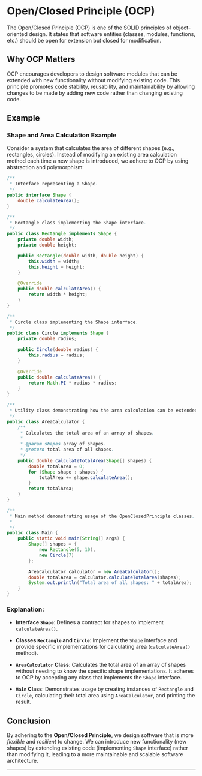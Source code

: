 # Open/Closed Principle (OCP)

The Open/Closed Principle (OCP) is one of the SOLID principles of object-oriented design. It states that software entities (classes, modules, functions, etc.) should be open for extension but closed for modification.

## Why OCP Matters

OCP encourages developers to design software modules that can be extended with new functionality without modifying existing code. This principle promotes code stability, reusability, and maintainability by allowing changes to be made by adding new code rather than changing existing code.

## Example

### Shape and Area Calculation Example

Consider a system that calculates the area of different shapes (e.g., rectangles, circles). Instead of modifying an existing area calculation method each time a new shape is introduced, we adhere to OCP by using abstraction and polymorphism:

```java
/**
 * Interface representing a Shape.
 */
public interface Shape {
    double calculateArea();
}

/**
 * Rectangle class implementing the Shape interface.
 */
public class Rectangle implements Shape {
    private double width;
    private double height;

    public Rectangle(double width, double height) {
        this.width = width;
        this.height = height;
    }

    @Override
    public double calculateArea() {
        return width * height;
    }
}

/**
 * Circle class implementing the Shape interface.
 */
public class Circle implements Shape {
    private double radius;

    public Circle(double radius) {
        this.radius = radius;
    }

    @Override
    public double calculateArea() {
        return Math.PI * radius * radius;
    }
}

/**
 * Utility class demonstrating how the area calculation can be extended without modifying existing code.
 */
public class AreaCalculator {
    /**
     * Calculates the total area of an array of shapes.
     * 
     * @param shapes array of shapes.
     * @return total area of all shapes.
     */
    public double calculateTotalArea(Shape[] shapes) {
        double totalArea = 0;
        for (Shape shape : shapes) {
            totalArea += shape.calculateArea();
        }
        return totalArea;
    }
}

/**
 * Main method demonstrating usage of the OpenClosedPrinciple classes.
 *
 */
public class Main {
    public static void main(String[] args) {
        Shape[] shapes = {
            new Rectangle(5, 10),
            new Circle(7)
        };

        AreaCalculator calculator = new AreaCalculator();
        double totalArea = calculator.calculateTotalArea(shapes);
        System.out.println("Total area of all shapes: " + totalArea);
    }
}
```

### Explanation:

- **Interface `Shape`**: Defines a contract for shapes to implement `calculateArea()`.

- **Classes `Rectangle` and `Circle`**: Implement the `Shape` interface and provide specific implementations for calculating area (`calculateArea()` method).

- **`AreaCalculator` Class**: Calculates the total area of an array of shapes without needing to know the specific shape implementations. It adheres to OCP by accepting any class that implements the `Shape` interface.

- **`Main` Class**: Demonstrates usage by creating instances of `Rectangle` and `Circle`, calculating their total area using `AreaCalculator`, and printing the result.

## Conclusion

By adhering to the **Open/Closed Principle**, we design software that is more *flexible* and *resilient* to change. We can introduce new functionality (new shapes) by extending existing code (implementing `Shape` interface) rather than modifying it, leading to a more maintainable and scalable software architecture.

---